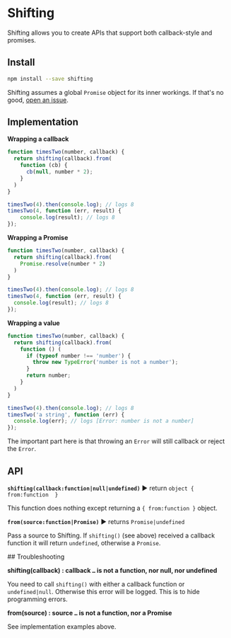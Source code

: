 # Shifting

Shifting allows you to create APIs that support both callback-style and promises.

## Install

```sh
npm install --save shifting
```

Shifting assumes a global `Promise` object for its inner workings. If that's no good, [open an issue](https://github.com/Moeriki/shifting/issues).

## Implementation

**Wrapping a callback**

```javascript
function timesTwo(number, callback) {
  return shifting(callback).from(
    function (cb) {
      cb(null, number * 2);
    }
  )
}

timesTwo(4).then(console.log); // logs 8
timesTwo(4, function (err, result) {
    console.log(result); // logs 8
});
```

**Wrapping a Promise**

```javascript
function timesTwo(number, callback) {
  return shifting(callback).from(
    Promise.resolve(number * 2)
  )
}

timesTwo(4).then(console.log); // logs 8
timesTwo(4, function (err, result) {
  console.log(result); // logs 8
});
```

**Wrapping a value**

```javascript
function timesTwo(number, callback) {
  return shifting(callback).from(
    function () (
      if (typeof number !== 'number') {
        throw new TypeError('number is not a number');
      }
      return number;
    }
  )
}

timesTwo(4).then(console.log); // logs 8
timesTwo('a string', function (err) {
  console.log(err); // logs [Error: number is not a number]
});
```

The important part here is that throwing an `Error` will still callback or reject the `Error`.

## API

**`shifting(callback:function|null|undefined)`** ▶︎ return `object { from:function  }`

This function does nothing except returning a `{ from:function }` object.

**`from(source:function|Promise)`** ▶︎ returns `Promise|undefined`

Pass a source to Shifting. If `shifting()` (see above) received a callback function it will return `undefined`, otherwise a `Promise`.

<a name="troubleshooting" />
## Troubleshooting

**shifting(callback) : callback `…` is not a function, nor null, nor undefined**

You need to call `shifting()` with either a callback function or `undefined|null`. Otherwise this error will be logged. This is to hide programming errors.

**from(source) : source `…` is not a function, nor a Promise**

See implementation examples above.
